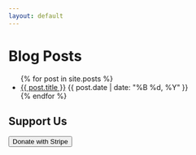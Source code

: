 ```yaml
---
layout: default
---
```


<!-- List of Posts -->
<h1>Blog Posts</h1>
<ul>
  {% for post in site.posts %}
    <li>
      <a href="{{ post.url | relative_url }}">{{ post.title }}</a>
      <span>{{ post.date | date: "%B %d, %Y" }}</span>
    </li>
  {% endfor %}
</ul>

<!-- Stripe Donation Button -->
<h2>Support Us</h2>
<form action="/.netlify/functions/create-checkout-session" method="POST">
  <button type="submit">Donate with Stripe</button>
</form>